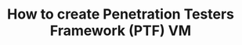 ---
lang: es
layout: doc
redirect_from:
- /es/doc/ptf/
- /es/doc/pentesting/ptf/
redirect_to: https://github.com/Qubes-Community/Contents/blob/master/docs/os/pentesting/ptf.md
ref: 89
title: How to create Penetration Testers Framework (PTF) VM
---